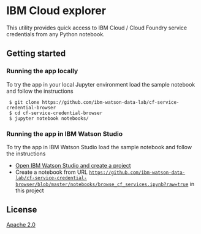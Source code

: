 # IBM Cloud explorer

This utility provides quick access to IBM Cloud / Cloud Foundry service credentials from any Python notebook.

## Getting started

### Running the app locally

To try the app in your local Jupyter environment load the sample notebook and follow the instructions

```
 $ git clone https://github.com/ibm-watson-data-lab/cf-service-credential-browser
 $ cd cf-service-credential-browser
 $ jupyter notebook notebooks/
```

### Running the app in IBM Watson Studio

To try the app in IBM Watson Studio load the sample notebook and follow the instructions

 * [Open IBM Watson Studio and create a project](https://dataplatform.ibm.com/projects?context=analytics)
 * Create a notebook from URL [`https://github.com/ibm-watson-data-lab/cf-service-credential-browser/blob/master/notebooks/browse_cf_services.ipynb?raw=true`](https://github.com/ibm-watson-data-lab/cf-service-credential-browser/blob/master/notebooks/browse_cf_services.ipynb?raw=true) in this project

 ## License

 [Apache 2.0](LICENSE)

